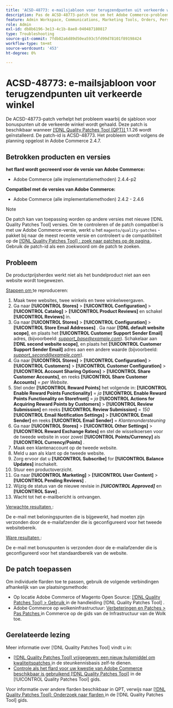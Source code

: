 ```yaml
---
title: 'ACSD-48773: e-mailsjabloon voor terugzendpunten uit verkeerde winkel'
description: Pas de ACSD-48773-patch toe om het Adobe Commerce-probleem op te lossen, waarbij de sjabloon voor het e-mailadres wordt opgehaald uit de verkeerde winkel.
feature: Admin Workspace, Communications, Marketing Tools, Orders, Personalization, Rewards
role: Admin
exl-id: db8b6196-3e13-4c1b-8ae8-040487180817
type: Troubleshooting
source-git-commit: 7fdb02a6d89d50ea593c5fd99d78101f89198424
workflow-type: tm+mt
source-wordcount: '453'
ht-degree: 0%

---
```


# ACSD-48773: e-mailsjabloon voor terugzendpunten uit verkeerde winkel

De ACSD-48773-patch verhelpt het probleem waarbij de sjabloon voor bonuspunten uit de verkeerde winkel wordt gehaald. Deze patch is beschikbaar wanneer [[!DNL Quality Patches Tool (QPT)] ](https://experienceleague.adobe.com/nl/docs/commerce-operations/tools/quality-patches-tool/quality-patches-tool-to-self-serve-quality-patches) 1.1.26 wordt geïnstalleerd. De patch-id is ACSD-48773. Het probleem wordt volgens de planning opgelost in Adobe Commerce 2.4.7.

## Betrokken producten en versies

**het flard wordt gecreeerd voor de versie van Adobe Commerce:**

* Adobe Commerce (alle implementatiemethoden) 2.4.4-p2

**Compatibel met de versies van Adobe Commerce:**

* Adobe Commerce (alle implementatiemethoden) 2.4.2 - 2.4.6

>[!NOTE]
>
>De patch kan van toepassing worden op andere versies met nieuwe [!DNL Quality Patches Tool] versies. Om te controleren of de patch compatibel is met uw Adobe Commerce-versie, werkt u het `magento/quality-patches` -pakket bij naar de meest recente versie en controleert u de compatibiliteit op de [[!DNL Quality Patches Tool] : zoek naar patches op de pagina ](https://experienceleague.adobe.com/tools/commerce-quality-patches/index.html?lang=nl-NL) . Gebruik de patch-id als een zoekwoord om de patch te zoeken.

## Probleem

De productprijsherdex werkt niet als het bundelproduct niet aan een website wordt toegewezen.

<u> Stappen om </u> te reproduceren:

1. Maak twee websites, twee winkels en twee winkelweergaven.
1. Ga naar **[!UICONTROL Stores]** > **[!UICONTROL Configuration]** > **[!UICONTROL Catalog]** > **[!UICONTROL Product Reviews]** en schakel **[!UICONTROL Reviews]** in.
1. Ga naar **[!UICONTROL Stores]** > **[!UICONTROL Configuration]** > **[!UICONTROL Store Email Addresses]** .
Ga naar **[!DNL default website scope]**, en plaats het **[!UICONTROL Customer Support Sender Email]** adres, (bijvoorbeeld: *support_base@example.com*).
Schakelaar aan **[!DNL second website scope]**, en plaats het **[!UICONTROL Customer Support Sender Email]** adres aan een andere waarde (bijvoorbeeld: *support_second@example.com*).
1. Ga naar **[!UICONTROL Stores]** > **[!UICONTROL Configuration]** > **[!UICONTROL Customers]** > **[!UICONTROL Customer Configuration]** > **[!UICONTROL Account Sharing Options]** > **[!UICONTROL Share Customer Accounts]**, en reeks **[!UICONTROL Share Customer Accounts]** = *per Website*.
1. Stel onder **[!UICONTROL Reward Points]** het volgende in:
   **[!UICONTROL Enable Reward Points Functionality]** = *ja*
   **[!UICONTROL Enable Reward Points Functionality on Storefront]** = *ja*
   **[!UICONTROL Actions for Acquiring Reward Points by Customers]** > **[!UICONTROL Review Submission]** en reeks **[!UICONTROL Review Submission]** = *150*
   **[!UICONTROL Email Notification Settings]** > **[!UICONTROL Email Sender]** en reeks **[!UICONTROL Email Sender]** = *Klantenondersteuning*
1. Ga naar **[!UICONTROL Stores]** > **[!UICONTROL Other Settings]** > **[!UICONTROL Reward Exchange Rates]** en stel de wisselkoersen voor de tweede website in voor zowel **[!UICONTROL Points/Currency]** als **[!UICONTROL Currency/Points]** .
1. Maak een klantenaccount op de tweede website.
1. Meld u aan als klant op de tweede website.
1. Zorg ervoor dat u **[!UICONTROL Subscribe]** for **[!UICONTROL Balance Updates]** inschakelt.
1. Stuur een productoverzicht.
1. Ga naar **[!UICONTROL Marketing]** > **[!UICONTROL User Content]** > **[!UICONTROL Pending Reviews]** .
1. Wijzig de status van de nieuwe revisie in ***[!UICONTROL Approved]*** en **[!UICONTROL Save]** .
1. Wacht tot het e-mailbericht is ontvangen.

<u> Verwachte resultaten </u>:

De e-mail met beloningspunten die is bijgewerkt, had moeten zijn verzonden door de e-mailafzender die is geconfigureerd voor het tweede websitebereik.

<u> Ware resultaten </u>:

De e-mail met bonuspunten is verzonden door de e-mailafzender die is geconfigureerd voor het standaardbereik van de website.

## De patch toepassen

Om individuele flarden toe te passen, gebruik de volgende verbindingen afhankelijk van uw plaatsingsmethode:

* Op locatie Adobe Commerce of Magento Open Source: [[!DNL Quality Patches Tool] > Gebruik ](/help/tools/quality-patches-tool/usage.md) in de handleiding [!DNL Quality Patches Tool] .
* Adobe Commerce op wolkeninfrastructuur: [ Verbeteringen en Patches > Pas Patches ](https://experienceleague.adobe.com/docs/commerce-cloud-service/user-guide/develop/upgrade/apply-patches.html?lang=nl-NL) in Commerce op de gids van de Infrastructuur van de Wolk toe.

## Gerelateerde lezing

Meer informatie over [!DNL Quality Patches Tool] vindt u in:

* [[!DNL Quality Patches Tool]  vrijgegeven: een nieuw hulpmiddel om kwaliteitspatches ](https://experienceleague.adobe.com/nl/docs/commerce-operations/tools/quality-patches-tool/quality-patches-tool-to-self-serve-quality-patches) in de steunkennisbasis zelf-te dienen.
* [ Controle als het flard voor uw kwestie van Adobe Commerce beschikbaar is gebruikend  [!DNL Quality Patches Tool]](/help/tools/quality-patches-tool/patches-available-in-qpt/check-patch-for-magento-issue-with-magento-quality-patches.md) in de [!UICONTROL Quality Patches Tool] gids.


Voor informatie over andere flarden beschikbaar in QPT, verwijs naar [[!DNL Quality Patches Tool]: Onderzoek naar flarden ](https://experienceleague.adobe.com/tools/commerce-quality-patches/index.html?lang=nl-NL) in de [!DNL Quality Patches Tool] gids.
